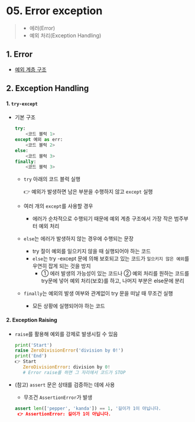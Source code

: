 # 05. Error exception

> - 에러(Error)
> - 예외 처리(Exception Handling)



## 1. Error

- [예외 계층 구조](https://docs.python.org/ko/3/library/exceptions.html#exception-hierarchy)



## 2. Exception Handling

####  1. `try-except`

- 기본 구조

  ```python
  try:
      <코드 블럭 1>
  except 예외 as err:
      <코드 블럭 2>
  else:
      <코드 블럭 3>
  finally:
      <코드 블럭 3>
  ```
  - `try` 아래의 코드 블럭 실행

    👉 예외가 발생하면 남은 부분을 수행하지 않고 `except` 실행

  - 여러 개의 `except`를 사용할 경우

    - 에러가 순차적으로 수행되기 때문에 예외 계층 구조에서 가장 작은 범주부터 예외 처리

  - `else`는 에러가 발생하지 않는 경우에 수행되는 문장

    - try 절이 예외를 일으키지 않을 때 실행되어야 하는 코드
    - `else`는 try -except 문에 의해 보호되고 있는 코드가 `일으키지 않은 예외`를 우연히 잡게 되는 것을 방지
      - ① 에러 발생의 가능성이 있는 코드나 ② 예외 처리를 원하는 코드를 try문에 넣어 예외 처리(보호)를 하고, 나머지 부분은 else문에 분리

  - `finally`는 예외의 발생 여부와 관계없이 try 문을 떠날 때 무조건 실행

    - 모든 상황에 실행되어야 하는 코드



####  2. Exception Raising

- `raise`를 활용해 예외를 강제로 발생시킬 수 있음

  ```python
  print('Start')
  raise ZeroDivisionError('division by 0!')
  print('End')
  👉 Start
     ZeroDivisionError: division by 0!
     # Error raise를 하면 그 자리에서 코드가 STOP
  ```



- (참고) `assert` 문은 상태를 검증하는 데에 사용

  - 무조건 `AssertionError`가 발생

  ```python
  assert len(['pepper', 'kanda']) == 1, '길이가 1이 아닙니다.
   👉 AssertionError: 길이가 1이 아닙니다. 
  ```

  

